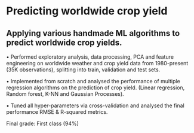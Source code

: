# Predicting worldwide crop yield
## Applying various handmade ML algorithms to predict worldwide crop yields.

• Performed exploratory analysis, data processing, PCA and feature engineering on worldwide weather and crop yield data from 1980-present (35K observations), splitting into train, validation and test sets.

• Implemented from scratch and analysed the performance of multiple regression algorithms on the prediction of crop yield. (Linear regression, Random forest, K-NN and Gaussian Processes).

• Tuned all hyper-parameters via cross-validation and analysed the final performance RMSE & R-squared metrics.

Final grade: First class (94%)
